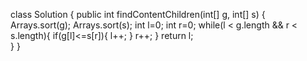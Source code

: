 class Solution {
    public int findContentChildren(int[] g, int[] s) {
         Arrays.sort(g);
            Arrays.sort(s);
            int l=0;
            int r=0;
            while(l < g.length && r < s.length){
                if(g[l]<=s[r]){
                    l++;
                }
                r++;
            }
            return l;           
    }
}
       
        
    
